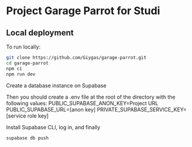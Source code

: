 # Project Garage Parrot for Studi

## Local deployment

To run locally:

```bash
git clone https://github.com/Giygas/garage-parrot.git
cd garage-parrot
npm ci
npm run dev

```

Create a database instance on Supabase

Then you should create a .env file at the root of the directory with the following values:
PUBLIC_SUPABASE_ANON_KEY=Project URL
PUBLIC_SUPABASE_URL=[anon key]
PRIVATE_SUPABASE_SERVICE_KEY=[service role key]

Install Supabase CLI, log in, and finally

```
supabase db push
```
